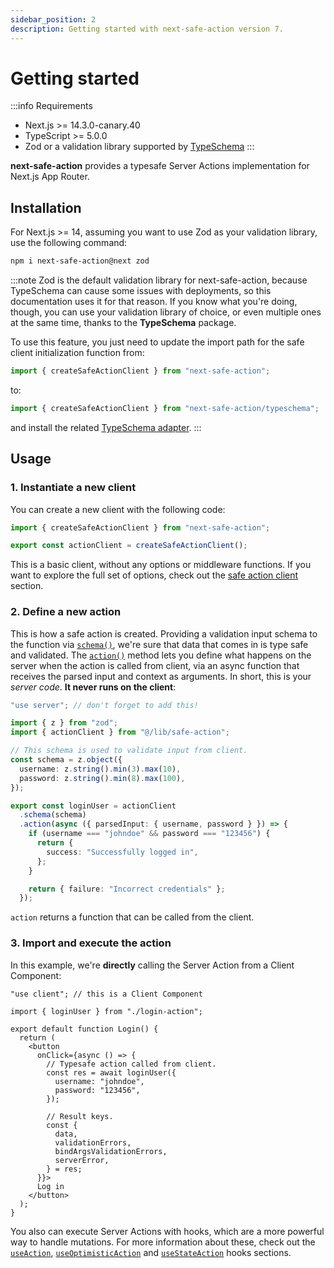 ```yaml
---
sidebar_position: 2
description: Getting started with next-safe-action version 7.
---
```


# Getting started

:::info Requirements

- Next.js >= 14.3.0-canary.40
- TypeScript >= 5.0.0
- Zod or a validation library supported by [TypeSchema](https://typeschema.com/#coverage)
:::

**next-safe-action** provides a typesafe Server Actions implementation for Next.js App Router.

## Installation

For Next.js >= 14, assuming you want to use Zod as your validation library, use the following command:

```bash npm2yarn
npm i next-safe-action@next zod
```

:::note
Zod is the default validation library for next-safe-action, because TypeSchema can cause some issues with deployments, so this documentation uses it for that reason. If you know what you're doing, though, you can use your validation library of choice, or even multiple ones at the same time, thanks to the **TypeSchema** package.

To use this feature, you just need to update the import path for the safe client initialization function from:
```typescript
import { createSafeActionClient } from "next-safe-action";
```

to:

```typescript
import { createSafeActionClient } from "next-safe-action/typeschema";
```

and install the related [TypeSchema adapter](https://typeschema.com/#coverage).
:::

## Usage

### 1. Instantiate a new client

You can create a new client with the following code:

```typescript title="src/lib/safe-action.ts"
import { createSafeActionClient } from "next-safe-action";

export const actionClient = createSafeActionClient();
```

This is a basic client, without any options or middleware functions. If you want to explore the full set of options, check out the [safe action client](/docs/safe-action-client) section.

### 2. Define a new action

This is how a safe action is created. Providing a validation input schema to the function via [`schema()`](/docs/safe-action-client/instance-methods#schema), we're sure that data that comes in is type safe and validated.
The [`action()`](/docs/safe-action-client/instance-methods#action--stateaction) method lets you define what happens on the server when the action is called from client, via an async function that receives the parsed input and context as arguments. In short, this is your _server code_. **It never runs on the client**:

```typescript title="src/app/login-action.ts"
"use server"; // don't forget to add this!

import { z } from "zod";
import { actionClient } from "@/lib/safe-action";

// This schema is used to validate input from client.
const schema = z.object({
  username: z.string().min(3).max(10),
  password: z.string().min(8).max(100),
});

export const loginUser = actionClient
  .schema(schema)
  .action(async ({ parsedInput: { username, password } }) => {
    if (username === "johndoe" && password === "123456") {
      return {
        success: "Successfully logged in",
      };
    }

    return { failure: "Incorrect credentials" };
  });
```

`action` returns a function that can be called from the client.

### 3. Import and execute the action

In this example, we're **directly** calling the Server Action from a Client Component:

```tsx title="src/app/login.tsx"
"use client"; // this is a Client Component

import { loginUser } from "./login-action";

export default function Login() {
  return (
    <button
      onClick={async () => {
        // Typesafe action called from client.
        const res = await loginUser({
          username: "johndoe",
          password: "123456",
        });

        // Result keys.
        const {
          data,
          validationErrors,
          bindArgsValidationErrors,
          serverError,
        } = res;
      }}>
      Log in
    </button>
  );
}
```

You also can execute Server Actions with hooks, which are a more powerful way to handle mutations. For more information about these, check out the [`useAction`](/docs/execution/hooks/useaction), [`useOptimisticAction`](/docs/execution/hooks/useoptimisticaction) and [`useStateAction`](/docs/execution/hooks/usestateaction) hooks sections.